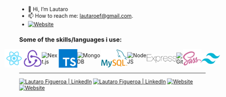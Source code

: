- 👋 Hi, I’m Lautaro
- 📫 How to reach me: lautaroef@gmail.com.
- <a href="https://lautarofigueroa-dev.web.app/" target="_blank"><img src="https://img.shields.io/badge/Portfolio-%23000000.svg?style=for-the-badge&logo=firefox&logoColor=#FF7139" alt="Website" height=25></a>


### Some of the skills/languages i use:

<div style="display: flex; align-items: center; justify-content: center">
<img alt="React" width="50px" src="https://raw.githubusercontent.com/github/explore/80688e429a7d4ef2fca1e82350fe8e3517d3494d/topics/react/react.png" />
<img alt="Redux" width="50px" src="https://raw.githubusercontent.com/github/explore/80688e429a7d4ef2fca1e82350fe8e3517d3494d/topics/redux/redux.png" />
<img alt="Next.js" width="50px" src="https://camo.githubusercontent.com/f21f1fa29dfe5e1d0772b0efe2f43eca2f6dc14f2fede8d9cbef4a3a8210c91d/68747470733a2f2f6173736574732e76657263656c2e636f6d2f696d6167652f75706c6f61642f76313636323133303535392f6e6578746a732f49636f6e5f6c696768745f6261636b67726f756e642e706e67" />
<img alt="TypeScript" width="50px" src="https://raw.githubusercontent.com/github/explore/80688e429a7d4ef2fca1e82350fe8e3517d3494d/topics/typescript/typescript.png"/>
<img alt="MongoDB" style="width: 105px; aling-self: flex-end" src="https://encrypted-tbn0.gstatic.com/images?q=tbn:ANd9GcTQqEWsiI-e4sWyc9d4QTcEAIWt3K4QUZaNrO2olCmvpKcNwck8xh2qWOV_MM8MOPmfQHQ&usqp=CAU" />
<img alt="MySQL" style="width: 70px; aling-self: flex-end justify-self: flex-end" src="./images/mysql.png"/>
<img alt="NodeJS" style="width: 65px" src="https://upload.wikimedia.org/wikipedia/commons/thumb/d/d9/Node.js_logo.svg/800px-Node.js_logo.svg.png"/>
<img alt="Express" width='80px' src="./images/express.png"/>
<img alt="Git" width="40px" src="https://user-images.githubusercontent.com/5834000/125217429-36557f80-e286-11eb-84c6-05e346cebe8a.png" />
<img alt="Sass" width="50px" src="https://raw.githubusercontent.com/github/explore/80688e429a7d4ef2fca1e82350fe8e3517d3494d/topics/sass/sass.png">
<img alt="TailwindCSS" width="50px" src="./images/tailwindCSS.png">
</div

---
---

<a href="mailto:lautaroef@gmail.com" target="_blank"><img src="https://img.shields.io/badge/Gmail-D14836?style=for-the-badge&logo=gmail&logoColor=white" alt ="Lautaro Figueroa | LinkedIn"/></a>
<a href="https://www.linkedin.com/in/lautaro-figueroa-40451815a/" target="_blank"><img src="https://img.shields.io/badge/linkedin-%230077B5.svg?style=for-the-badge&logo=linkedin&logoColor=white" alt ="Lautaro Figueroa | LinkedIn"/></a>
<a href="https://t.me/Lautaro197" target="_blank">
<img src="https://img.shields.io/badge/Telegram-2CA5E0?style=for-the-badge&logo=telegram&logoColor=white" alt="Website"></a>
<a href="https://lautarofigueroa-dev.web.app/"  target="_blank">
<img src="https://img.shields.io/badge/Portfolio-%23000000.svg?style=for-the-badge&logo=firefox&logoColor=#FF7139" alt="Website" ></a>

